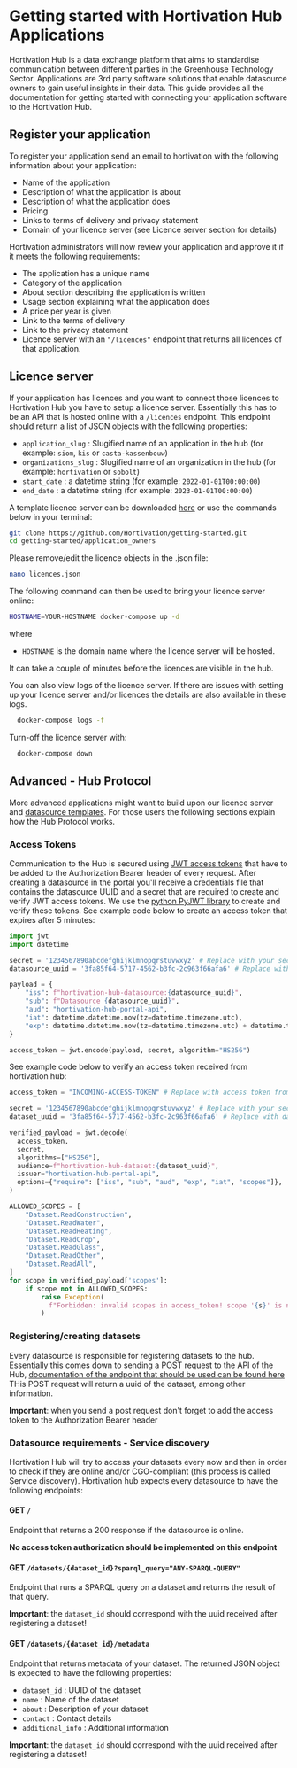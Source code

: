 # Getting started with Hortivation Hub Applications
Hortivation Hub is a data exchange platform that aims to standardise communication
between different parties in the Greenhouse Technology Sector. Applications are
3rd party software solutions that enable datasource owners to gain useful insights
in their data. This guide provides all the documentation for getting started with
connecting your application software to the Hortivation Hub.

## Register your application
To register your application send an email to hortivation with the following information
about your application:

* Name of the application
* Description of what the application is about
* Description of what the application does
* Pricing
* Links to terms of delivery and privacy statement
* Domain of your licence server (see Licence server section for details)

Hortivation administrators will now review your application and approve it if it meets the
following requirements:

* The application has a unique name
* Category of the application
* About section describing the application is written
* Usage section explaining what the application does
* A price per year is given
* Link to the terms of delivery
* Link to the privacy statement
* Licence server with an `"/licences"` endpoint that returns all licences of that application.

## Licence server
If your application has licences and you want to connect those licences to Hortivation Hub
you have to setup a licence server. Essentially this has to be an API that is hosted online
with a `/licences` endpoint. This endpoint should return a list of JSON objects with the
following properties:

* `application_slug` : Slugified name of an application in the hub (for example: `siom`, `kis` or `casta-kassenbouw`)
* `organizations_slug` : Slugified name of an organization in the hub (for example: `hortivation` or `sobolt`)
* `start_date` : a datetime string (for example: `2022-01-01T00:00:00`)
* `end_date` : a datetime string (for example: `2023-01-01T00:00:00`)

A template licence server can be downloaded [here](https://test.hortivation.sobolt.com/api/getting-started-licence-server.zip)
or use the commands below in
your terminal:

```bash
git clone https://github.com/Hortivation/getting-started.git
cd getting-started/application_owners
```

Please remove/edit the licence objects in the .json file:

```bash
nano licences.json
```

The following command can then be used to bring your licence server online:

```bash
HOSTNAME=YOUR-HOSTNAME docker-compose up -d
```

where

* `HOSTNAME` is the domain name where the licence server will be hosted.

It can take a couple of minutes before the licences are visible in the hub.

You can also view logs of the licence server. If there are issues with setting up your licence server and/or
licences the details are also available in these logs.

```bash
  docker-compose logs -f
```

Turn-off the licence server with:

```bash
  docker-compose down
```

## Advanced - Hub Protocol
More advanced applications might want to build upon our licence server and [datasource templates](../datasource_owners/README.md). 
For those users the following sections explain how the Hub Protocol works. 

### Access Tokens
Communication to the Hub is secured using [JWT access tokens](https://jwt.io/introduction) that have to be added 
to the Authorization Bearer header of every request. After creating a datasource in the portal you'll receive a 
credentials file that contains the datasource UUID and a secret that are required to create and verify JWT access 
tokens. We use the [python PyJWT library](https://pyjwt.readthedocs.io/en/stable/) to create and verify these tokens. 
See example code below to create an access token that expires after 5 minutes:

```python
import jwt
import datetime

secret = '1234567890abcdefghijklmnopqrstuvwxyz' # Replace with your secret
datasource_uuid = '3fa85f64-5717-4562-b3fc-2c963f66afa6' # Replace with your datasource uuid

payload = {
    "iss": f"hortivation-hub-datasource:{datasource_uuid}",
    "sub": f"Datasource {datasource_uuid}",
    "aud": "hortivation-hub-portal-api",
    "iat": datetime.datetime.now(tz=datetime.timezone.utc),
    "exp": datetime.datetime.now(tz=datetime.timezone.utc) + datetime.timedelta(minutes=5)
}

access_token = jwt.encode(payload, secret, algorithm="HS256")
```

See example code below to verify an access token received from hortivation hub:

```python
access_token = "INCOMING-ACCESS-TOKEN" # Replace with access token from authorization bearer header.

secret = '1234567890abcdefghijklmnopqrstuvwxyz' # Replace with your secret
dataset_uuid = '3fa85f64-5717-4562-b3fc-2c963f66afa6' # Replace with dataset uuid that is being accessed

verified_payload = jwt.decode(
  access_token,
  secret,
  algorithms=["HS256"],
  audience=f"hortivation-hub-dataset:{dataset_uuid}",
  issuer="hortivation-hub-portal-api",
  options={"require": ["iss", "sub", "aud", "exp", "iat", "scopes"]},
)

ALLOWED_SCOPES = [
    "Dataset.ReadConstruction",
    "Dataset.ReadWater",
    "Dataset.ReadHeating",
    "Dataset.ReadCrop",
    "Dataset.ReadGlass",
    "Dataset.ReadOther",
    "Dataset.ReadAll",
]
for scope in verified_payload['scopes']:
    if scope not in ALLOWED_SCOPES:
        raise Exception(
          f"Forbidden: invalid scopes in access_token! scope '{s}' is not known!",
        )
```

### Registering/creating datasets
Every datasource is responsible for registering datasets to the hub. Essentially this comes down to sending a POST
request to the API of the Hub, [documentation of the endpoint that should be used can be found here](https://test.hortivation.sobolt.com/api/docs#/datasource/create_dataset_datasets_post)
THis POST request will return a uuid of the dataset, among other information. 

**Important**: when you send a post request don't forget to add the access token to the Authorization Bearer header

### Datasource requirements - Service discovery
Hortivation Hub will try to access your datasets every now and then in order to check if they are online and/or
CGO-compliant (this process is called Service discovery). Hortivation hub expects every datasource to have the following
endpoints:

#### GET `/`
Endpoint that returns a 200 response if the datasource is online. 

**No access token authorization should be implemented on this endpoint**

#### GET `/datasets/{dataset_id}?sparql_query="ANY-SPARQL-QUERY"`
Endpoint that runs a SPARQL query on a dataset and returns the result of that query.

**Important**: the `dataset_id` should correspond with the uuid received after registering a dataset!

#### GET `/datasets/{dataset_id}/metadata`
Endpoint that returns metadata of your dataset. The returned JSON object is expected to have the following properties:

* `dataset_id` : UUID of the dataset
* `name` : Name of the dataset
* `about` : Description of your dataset
* `contact` : Contact details
* `additional_info` : Additional information

**Important**: the `dataset_id` should correspond with the uuid received after registering a dataset!
